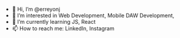 - 👋 Hi, I’m @erreyonj
- 👀 I’m interested in Web Development, Mobile DAW Development, 
- 🌱 I’m currently learning JS, React
- 📫 How to reach me: LinkedIn, Instagram

<!---
erreyonj/erreyonj is a ✨ special ✨ repository because its `README.md` (this file) appears on your GitHub profile.
You can click the Preview link to take a look at your changes.
--->
